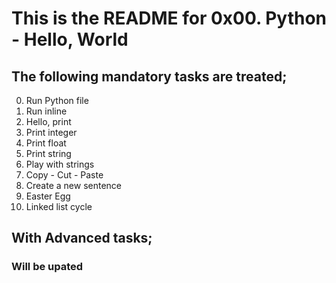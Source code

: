 # This is the README for 0x00. Python - Hello, World

## The following mandatory tasks are treated;
0. Run Python file
1. Run inline
2. Hello, print
3. Print integer
4. Print float
5. Print string
6. Play with strings
7. Copy - Cut - Paste
8. Create a new sentence
9. Easter Egg
10. Linked list cycle

## With Advanced tasks;


### Will be upated